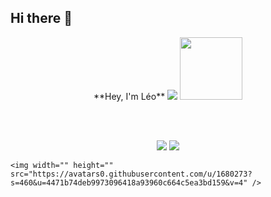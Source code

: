 ## Hi there 👋 


<p align="center">
    **Hey, I'm Léo**
    <img src="https://readme-typing-svg.demolab.com/?lines=Back-End%20Déveloper%20Junior;2%20years%20of%20coding%20experience;Still%20learning%20new%20things&font=Fira%20Code&center=true&width=440&height=45&color=3498db&vCenter=true&pause=1000&size=22" />
    <img src="https://media.giphy.com/media/WUlplcMpOCEmTGBtBW/giphy.gif" width="100">
</p>
<br><br>
<p align="center">
    <img src="https://github-readme-stats-trinibs-projects.vercel.app/api?username=leomougin&show_icons=true&theme=merko&border_color=599200" >
    <img src="https://github-readme-stats-trinibs-projects.vercel.app/api/top-langs?username=leomougin&theme=merko&layout=compact&border_color=599200&langs_count=6"> 
</p>


    <img width="" height="" src="https://avatars0.githubusercontent.com/u/1680273?s=460&u=4471b74deb9973096418a93960c664c5ea3bd159&v=4" />

